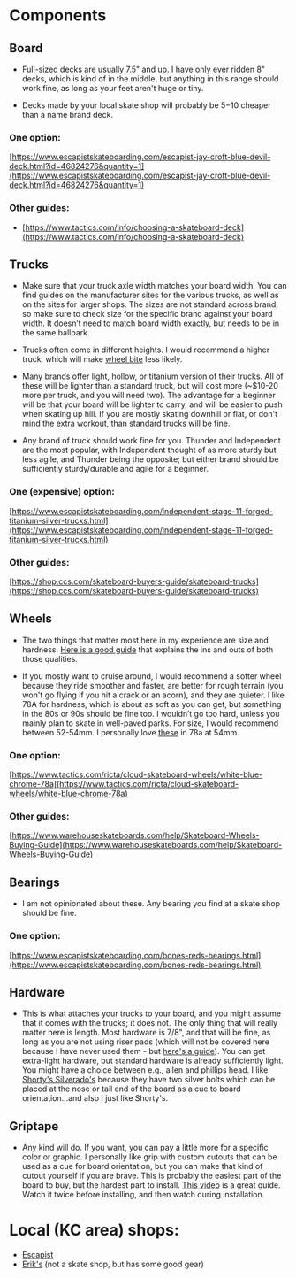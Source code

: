 # Components

## Board

- Full-sized decks are usually 7.5" and up. I have only ever ridden 8" decks, which is kind of in the middle, but anything in this range should work fine, as long as your feet aren't huge or tiny.

- Decks made by your local skate shop will probably be $5-$10 cheaper than a name brand deck.

### One option:

[https://www.escapistskateboarding.com/escapist-jay-croft-blue-devil-deck.html?id=46824276&quantity=1](https://www.escapistskateboarding.com/escapist-jay-croft-blue-devil-deck.html?id=46824276&quantity=1)

### Other guides:

- [https://www.tactics.com/info/choosing-a-skateboard-deck](https://www.tactics.com/info/choosing-a-skateboard-deck)

## Trucks

- Make sure that your truck axle width matches your board width. You can find guides on the manufacturer sites for the various trucks, as well as on the sites for larger shops. The sizes are not standard across brand, so make sure to check size for the specific brand against your board width. It doesn’t need to match board width exactly, but needs to be in the same ballpark.

- Trucks often come in different heights. I would recommend a higher truck, which will make [wheel bite](https://www.thelongboardstore.com/blog/crunch-time-how-to-prevent-wheel-bite-/) less likely.

- Many brands offer light, hollow, or titanium version of their trucks. All of these will be lighter than a standard truck, but will cost more (~\$10-20 more per truck, and you will need two). The advantage for a beginner will be that your board will be lighter to carry, and will be easier to push when skating up hill. If you are mostly skating downhill or flat, or don't mind the extra workout, than standard trucks will be fine.

- Any brand of truck should work fine for you. Thunder and Independent are the most popular, with Independent thought of as more sturdy but less agile, and Thunder being the opposite; but either brand should be sufficiently sturdy/durable and agile for a beginner.

### One (expensive) option:

[https://www.escapistskateboarding.com/independent-stage-11-forged-titanium-silver-trucks.html](https://www.escapistskateboarding.com/independent-stage-11-forged-titanium-silver-trucks.html)

### Other guides:

[https://shop.ccs.com/skateboard-buyers-guide/skateboard-trucks](https://shop.ccs.com/skateboard-buyers-guide/skateboard-trucks)

## Wheels

- The two things that matter most here in my experience are size and hardness. [Here is a good guide](https://www.warehouseskateboards.com/help/Skateboard-Wheels-Buying-Guide) that explains the ins and outs of both those qualities.

- If you mostly want to cruise around, I would recommend a softer wheel because they ride smoother and faster, are better for rough terrain (you won't go flying if you hit a crack or an acorn), and they are quieter. I like 78A for hardness, which is about as soft as you can get, but something in the 80s or 90s should be fine too. I wouldn’t go too hard, unless you mainly plan to skate in well-paved parks. For size, I would recommend between 52-54mm. I personally love [these](https://www.tactics.com/ricta/cloud-skateboard-wheels/white-blue-chrome-78a) in 78a at 54mm.

### One option:

[https://www.tactics.com/ricta/cloud-skateboard-wheels/white-blue-chrome-78a](https://www.tactics.com/ricta/cloud-skateboard-wheels/white-blue-chrome-78a)

### Other guides:

[https://www.warehouseskateboards.com/help/Skateboard-Wheels-Buying-Guide](https://www.warehouseskateboards.com/help/Skateboard-Wheels-Buying-Guide)

## Bearings

- I am not opinionated about these. Any bearing you find at a skate shop should be fine.

### One option:

[https://www.escapistskateboarding.com/bones-reds-bearings.html](https://www.escapistskateboarding.com/bones-reds-bearings.html)

## Hardware

- This is what attaches your trucks to your board, and you might assume that it comes with the trucks; it does not. The only thing that will really matter here is length. Most hardware is 7/8", and that will be fine, as long as you are not using riser pads (which will not be covered here because I have never used them - but [here's a guide](https://www.warehouseskateboards.com/help/Skateboard-Risers-Buying-Guide)). You can get extra-light hardware, but standard hardware is already sufficiently light. You might have a choice between e.g., allen and phillips head. I like [Shorty's Silverado's](https://www.shortysinc.com/products/shortys-silverados-phillips-head-hardware?variant=33606284640387) because they have two silver bolts which can be placed at the nose or tail end of the board as a cue to board orientation...and also I just like Shorty's.

## Griptape

- Any kind will do. If you want, you can pay a little more for a specific color or graphic. I personally like grip with custom cutouts that can be used as a cue for board orientation, but you can make that kind of cutout yourself if you are brave. This is probably the easiest part of the board to buy, but the hardest part to install. [This video](https://www.youtube.com/watch?v=c2llhl4Mft4) is a great guide. Watch it twice before installing, and then watch during installation.

# Local (KC area) shops:

- [Escapist](https://www.escapistskateboarding.com)
- [Erik's](https://www.eriksbikeshop.com/) (not a skate shop, but has some good gear)
